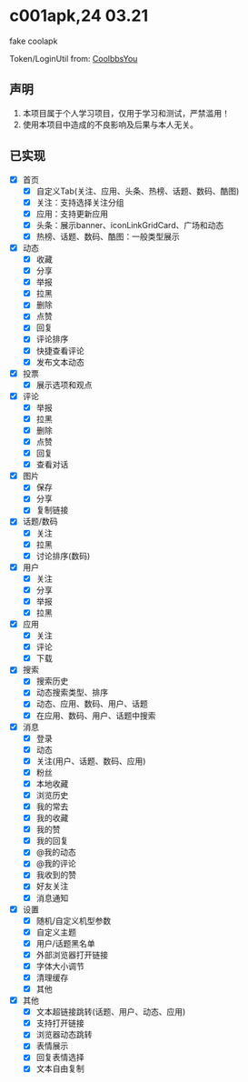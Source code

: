 # c001apk,24 03.21

fake coolapk

Token/LoginUtil from: [CoolbbsYou](https://github.com/WaitFme/CoolbbsYou)

## 声明

1. 本项目属于个人学习项目，仅用于学习和测试，严禁滥用！
2. 使用本项目中造成的不良影响及后果与本人无关。

## 已实现

- [x] 首页
    - [x] 自定义Tab(关注、应用、头条、热榜、话题、数码、酷图)
    - [x] 关注：支持选择关注分组
    - [x] 应用：支持更新应用
    - [x] 头条：展示banner、iconLinkGridCard、广场和动态
    - [x] 热榜、话题、数码、酷图：一般类型展示

- [x] 动态
    - [x] 收藏
    - [x] 分享
    - [x] 举报
    - [x] 拉黑
    - [x] 删除
    - [x] 点赞
    - [x] 回复
    - [x] 评论排序
    - [x] 快捷查看评论
    - [x] 发布文本动态

- [x] 投票
    - [x] 展示选项和观点

- [x] 评论
    - [x] 举报
    - [x] 拉黑
    - [x] 删除
    - [x] 点赞
    - [x] 回复
    - [x] 查看对话

- [x] 图片
    - [x] 保存
    - [x] 分享
    - [x] 复制链接

- [x] 话题/数码
    - [x] 关注
    - [x] 拉黑
    - [x] 讨论排序(数码)

- [x] 用户
    - [x] 关注
    - [x] 分享
    - [x] 举报
    - [x] 拉黑

- [x] 应用
    - [x] 关注
    - [x] 评论
    - [x] 下载

- [x] 搜索
    - [x] 搜索历史
    - [x] 动态搜索类型、排序
    - [x] 动态、应用、数码、用户、话题
    - [x] 在应用、数码、用户、话题中搜索

- [x] 消息
    - [x] 登录
    - [x] 动态
    - [x] 关注(用户、话题、数码、应用)
    - [x] 粉丝
    - [x] 本地收藏
    - [x] 浏览历史
    - [x] 我的常去
    - [x] 我的收藏
    - [x] 我的赞
    - [x] 我的回复
    - [x] @我的动态
    - [x] @我的评论
    - [x] 我收到的赞
    - [x] 好友关注
    - [x] 消息通知

- [x] 设置
    - [x] 随机/自定义机型参数
    - [x] 自定义主题
    - [x] 用户/话题黑名单
    - [x] 外部浏览器打开链接
    - [x] 字体大小调节
    - [x] 清理缓存
    - [x] 其他

- [x] 其他
    - [x] 文本超链接跳转(话题、用户、动态、应用)
    - [x] 支持打开链接
    - [x] 浏览器动态跳转
    - [x] 表情展示
    - [x] 回复表情选择
    - [x] 文本自由复制
